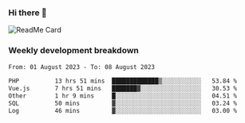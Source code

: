 ### Hi there 👋

<!--
**itzcy/itzcy** is a ✨ _special_ ✨ repository because its `README.md` (this file) appears on your GitHub profile.

Here are some ideas to get you started:

- 🔭 I’m currently working on ...
- 🌱 I’m currently learning ...
- 👯 I’m looking to collaborate on ...
- 🤔 I’m looking for help with ...
- 💬 Ask me about ...
- 📫 How to reach me: ...
- 😄 Pronouns: ...
- ⚡ Fun fact: ...
-->
![ReadMe Card](https://github-readme-stats.vercel.app/api?username=itzcy&show_icons=true&title_color=2d3198&icon_color=797cb8&text_color=24292e&bg_color=f6f8fa)

### Weekly development breakdown
<!--START_SECTION:waka-->

```txt
From: 01 August 2023 - To: 08 August 2023

PHP          13 hrs 51 mins  █████████████▒░░░░░░░░░░░   53.84 %
Vue.js       7 hrs 51 mins   ███████▓░░░░░░░░░░░░░░░░░   30.53 %
Other        1 hr 9 mins     █░░░░░░░░░░░░░░░░░░░░░░░░   04.51 %
SQL          50 mins         ▓░░░░░░░░░░░░░░░░░░░░░░░░   03.24 %
Log          46 mins         ▓░░░░░░░░░░░░░░░░░░░░░░░░   03.00 %
```

<!--END_SECTION:waka-->
